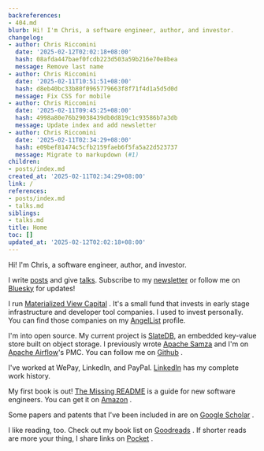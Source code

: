 ```yaml
---
backreferences:
- 404.md
blurb: Hi! I'm Chris, a software engineer, author, and investor.
changelog:
- author: Chris Riccomini
  date: '2025-02-12T02:02:18+08:00'
  hash: 08afda447baef0fcdb223d503a59b216e70e8bea
  message: Remove last name
- author: Chris Riccomini
  date: '2025-02-11T10:51:51+08:00'
  hash: d8eb40bc33b80f0965779663f8f71f4d1a5d5d0d
  message: Fix CSS for mobile
- author: Chris Riccomini
  date: '2025-02-11T09:45:25+08:00'
  hash: 4998a80e76b29038439db0d819c1c93586b7a3db
  message: Update index and add newsletter
- author: Chris Riccomini
  date: '2025-02-11T02:34:29+08:00'
  hash: e09bef81474c5cfb2159faeb6f5fa5a22d523737
  message: Migrate to markupdown (#1)
children:
- posts/index.md
created_at: '2025-02-11T02:34:29+08:00'
link: /
references:
- posts/index.md
- talks.md
siblings:
- talks.md
title: Home
toc: []
updated_at: '2025-02-12T02:02:18+08:00'
---
```


Hi! I'm Chris, a software engineer, author, and investor.

I write [posts](posts/index.md) and give [talks](talks.md). Subscribe to my [newsletter](https://materializedview.io) or follow me on [Bluesky](https://bsky.app/profile/chris.blue) <i class="fab fa-bluesky"></i> for updates!

I run [Materialized View Capital](https://materializedview.capital) <i class="fas fa-bank"></i>. It's a small fund that invests in early stage infrastructure and developer tool companies. I used to invest personally. You can find those companies on my [AngelList](https://angel.co/u/criccomini) <i class="fab fa-angellist"></i> profile.

I'm into open source. My current project is [SlateDB](https://slatedb.io), an embedded key-value store built on object storage. I previously wrote [Apache Samza](https://samza.apache.org) and I'm on [Apache Airflow](https://airflow.apache.org)'s PMC. You can follow me on [Github](https://github.com/criccomini) <i class="fab fa-github"></i>.

I've worked at WePay, LinkedIn, and PayPal. [LinkedIn](https://www.linkedin.com/in/riccomini/) <i class="fab fa-linkedin"></i> has my complete work history.

My first book is out! [The Missing README](https://nostarch.com/missing-readme) <i class="fas fa-book"></i> is a guide for new software engineers. You can get it on [Amazon](https://www.amazon.com/Missing-README-Guide-Software-Engineer/dp/1718501838) <i class="fab fa-amazon"></i>.

Some papers and patents that I've been included in are on [Google Scholar](https://scholar.google.com/citations?user=eVpA7pQAAAAJ&hl=en) <i class="fas fa-graduation-cap"></i>.

I like reading, too. Check out my book list on [Goodreads](https://www.goodreads.com/user/show/39364006-chris-riccomini) <i class="fab fa-goodreads"></i>. If shorter reads are more your thing, I share links on [Pocket](https://getpocket.com/@criccomini) <i class="fab fa-get-pocket"></i>.
